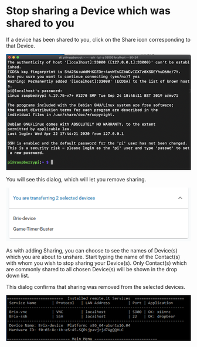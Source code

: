 # Stop sharing a Device which was shared to you

If a device has been shared to you, click on the Share icon corresponding to that Device.  

![](../../.gitbook/assets/image%20%2892%29.png)

You will see this dialog, which will let you remove sharing.

![](../../.gitbook/assets/image%20%28296%29.png)

As with adding Sharing, you can choose to see the names of Device\(s\) which you are about to unshare.  Start typing the name of the Contact\(s\) with whom you wish to stop sharing your Device\(s\).  Only Contact\(s\) which are commonly shared to all chosen Device\(s\) will be shown in the drop down list.

This dialog confirms that sharing was removed from the selected devices.

![](../../.gitbook/assets/image%20%28417%29.png)


